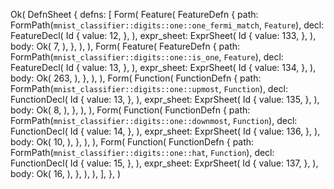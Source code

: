 Ok(
    DefnSheet {
        defns: [
            Form(
                Feature(
                    FeatureDefn {
                        path: FormPath(`mnist_classifier::digits::one::one_fermi_match`, `Feature`),
                        decl: FeatureDecl(
                            Id {
                                value: 12,
                            },
                        ),
                        expr_sheet: ExprSheet(
                            Id {
                                value: 133,
                            },
                        ),
                        body: Ok(
                            7,
                        ),
                    },
                ),
            ),
            Form(
                Feature(
                    FeatureDefn {
                        path: FormPath(`mnist_classifier::digits::one::is_one`, `Feature`),
                        decl: FeatureDecl(
                            Id {
                                value: 13,
                            },
                        ),
                        expr_sheet: ExprSheet(
                            Id {
                                value: 134,
                            },
                        ),
                        body: Ok(
                            263,
                        ),
                    },
                ),
            ),
            Form(
                Function(
                    FunctionDefn {
                        path: FormPath(`mnist_classifier::digits::one::upmost`, `Function`),
                        decl: FunctionDecl(
                            Id {
                                value: 13,
                            },
                        ),
                        expr_sheet: ExprSheet(
                            Id {
                                value: 135,
                            },
                        ),
                        body: Ok(
                            8,
                        ),
                    },
                ),
            ),
            Form(
                Function(
                    FunctionDefn {
                        path: FormPath(`mnist_classifier::digits::one::downmost`, `Function`),
                        decl: FunctionDecl(
                            Id {
                                value: 14,
                            },
                        ),
                        expr_sheet: ExprSheet(
                            Id {
                                value: 136,
                            },
                        ),
                        body: Ok(
                            10,
                        ),
                    },
                ),
            ),
            Form(
                Function(
                    FunctionDefn {
                        path: FormPath(`mnist_classifier::digits::one::hat`, `Function`),
                        decl: FunctionDecl(
                            Id {
                                value: 15,
                            },
                        ),
                        expr_sheet: ExprSheet(
                            Id {
                                value: 137,
                            },
                        ),
                        body: Ok(
                            16,
                        ),
                    },
                ),
            ),
        ],
    },
)